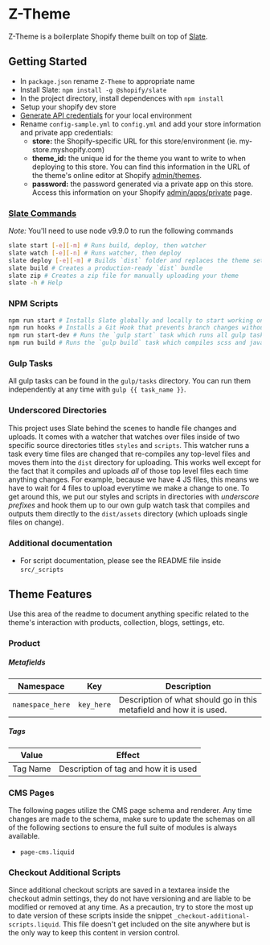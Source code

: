 # Z-Theme

Z-Theme is a boilerplate Shopify theme built on top of [Slate](https://shopify.github.io/slate/).

## Getting Started

- In `package.json` rename `Z-Theme` to appropriate name
- Install Slate: `npm install -g @shopify/slate`
- In the project directory, install dependences with `npm install`
- Setup your shopify dev store
- [Generate API credentials](https://help.shopify.com/api/getting-started/api-credentials#get-credentials-through-the-shopify-admin) for your local environment
- Rename `config-sample.yml` to `config.yml` and add your store information and private app credentials:
  - **store:** the Shopify-specific URL for this store/environment (ie. my-store.myshopify.com)
  - **theme_id:** the unique id for the theme you want to write to when deploying to this store. You can find this information in the URL of the theme's online editor at Shopify [admin/themes](https://shopify.com/admin/themes).
  - **password:** the password generated via a private app on this store.  Access this information on your Shopify [admin/apps/private](https://shopify.com/admin/apps/private) page.

### [Slate Commands](https://shopify.github.io/slate/commands/)

*Note:* You'll need to use node v9.9.0 to run the following commands

```bash
slate start [-e][-m] # Runs build, deploy, then watcher
slate watch [-e][-n] # Runs watcher, then deploy
slate deploy [-e][-m] # Builds `dist` folder and replaces the theme set in config.yml
slate build # Creates a production-ready `dist` bundle
slate zip # Creates a zip file for manually uploading your theme
slate -h # Help
```

### NPM Scripts

```bash
npm run start # Installs Slate globally and locally to start working on any project.
npm run hooks # Installs a Git Hook that prevents branch changes without stopping the watcher (sets a touch -a to the config.yml to force the watcher stop)
npm run start-dev # Runs the `gulp start` task which runs all gulp tasks and then starts a watcher
npm run build # Runs the `gulp build` task which compiles scss and javascript in production mode (minification enabled)
```

### Gulp Tasks

All gulp tasks can be found in the `gulp/tasks` directory.  You can run them independently at any time with `gulp {{ task_name }}`.

### Underscored Directories

This project uses Slate behind the scenes to handle file changes and uploads.  It comes with a watcher that watches over files inside of two specific source directories titles `styles` and `scripts`.  This watcher runs a task every time files are changed that re-compiles any top-level files and moves them into the `dist` directory for uploading.  This works well except for the fact that it compiles and uploads _all_ of those top level files each time anything changes.  For example, because we have 4 JS files, this means we have to wait for 4 files to upload everytime we make a change to one.  To get around this, we put our styles and scripts in directories with _underscore prefixes_ and hook them up to our own gulp watch task that compiles and outputs them directly to the `dist/assets` directory (which uploads single files on change).

### Additional documentation

- For script documentation, please see the README file inside `src/_scripts`

## Theme Features

Use this area of the readme to document anything specific related to the theme's interaction with products, collection, blogs, settings, etc.

### Product

##### Metafields
| Namespace | Key | Description |
|---|---|---|
| `namespace_here` | `key_here` | Description of what should go in this metafield and how it is used. |

##### Tags

| Value | Effect |
|---|---|
| Tag Name | Description of tag and how it is used |

### CMS Pages

The following pages utilize the CMS page schema and renderer.  Any time changes are made to the schema, make sure to update the schemas on all of the following sections to ensure the full suite of modules is always available.

- `page-cms.liquid`

### Checkout Additional Scripts

Since additional checkout scripts are saved in a textarea inside the checkout admin settings, they do not have versioning and are liable to be modified or removed at any time.  As a precaution, try to store the most up to date version of these scripts inside the snippet `_checkout-additional-scripts.liquid`.  This file doesn't get included on the site anywhere but is the only way to keep this content in version control.
